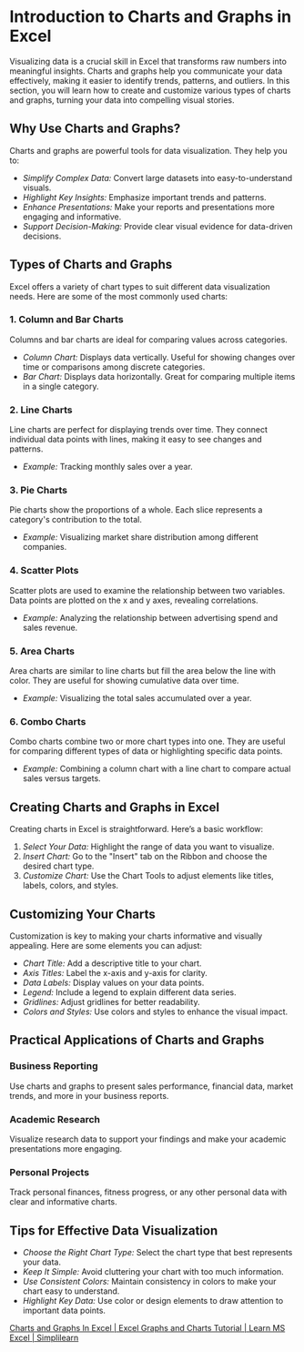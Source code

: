 # Introduction to Charts and Graphs in Excel

Visualizing data is a crucial skill in Excel that transforms raw numbers into meaningful insights. Charts and graphs help you communicate your data effectively, making it easier to identify trends, patterns, and outliers. In this section, you will learn how to create and customize various types of charts and graphs, turning your data into compelling visual stories.

## Why Use Charts and Graphs?

Charts and graphs are powerful tools for data visualization. They help you to:

- *Simplify Complex Data:* Convert large datasets into easy-to-understand visuals.
- *Highlight Key Insights:* Emphasize important trends and patterns.
- *Enhance Presentations:* Make your reports and presentations more engaging and informative.
- *Support Decision-Making:* Provide clear visual evidence for data-driven decisions.

## Types of Charts and Graphs

Excel offers a variety of chart types to suit different data visualization needs. Here are some of the most commonly used charts:

### 1. Column and Bar Charts

Columns and bar charts are ideal for comparing values across categories.

- *Column Chart:* Displays data vertically. Useful for showing changes over time or comparisons among discrete categories.
- *Bar Chart:* Displays data horizontally. Great for comparing multiple items in a single category.

### 2. Line Charts

Line charts are perfect for displaying trends over time. They connect individual data points with lines, making it easy to see changes and patterns.

- *Example:* Tracking monthly sales over a year.

### 3. Pie Charts

Pie charts show the proportions of a whole. Each slice represents a category's contribution to the total.

- *Example:* Visualizing market share distribution among different companies.

### 4. Scatter Plots

Scatter plots are used to examine the relationship between two variables. Data points are plotted on the x and y axes, revealing correlations.

- *Example:* Analyzing the relationship between advertising spend and sales revenue.

### 5. Area Charts

Area charts are similar to line charts but fill the area below the line with color. They are useful for showing cumulative data over time.

- *Example:* Visualizing the total sales accumulated over a year.

### 6. Combo Charts

Combo charts combine two or more chart types into one. They are useful for comparing different types of data or highlighting specific data points.

- *Example:* Combining a column chart with a line chart to compare actual sales versus targets.

## Creating Charts and Graphs in Excel

Creating charts in Excel is straightforward. Here’s a basic workflow:

1. *Select Your Data:* Highlight the range of data you want to visualize.
2. *Insert Chart:* Go to the "Insert" tab on the Ribbon and choose the desired chart type.
3. *Customize Chart:* Use the Chart Tools to adjust elements like titles, labels, colors, and styles.

## Customizing Your Charts

Customization is key to making your charts informative and visually appealing. Here are some elements you can adjust:

- *Chart Title:* Add a descriptive title to your chart.
- *Axis Titles:* Label the x-axis and y-axis for clarity.
- *Data Labels:* Display values on your data points.
- *Legend:* Include a legend to explain different data series.
- *Gridlines:* Adjust gridlines for better readability.
- *Colors and Styles:* Use colors and styles to enhance the visual impact.

## Practical Applications of Charts and Graphs

### Business Reporting

Use charts and graphs to present sales performance, financial data, market trends, and more in your business reports.

### Academic Research

Visualize research data to support your findings and make your academic presentations more engaging.

### Personal Projects

Track personal finances, fitness progress, or any other personal data with clear and informative charts.

## Tips for Effective Data Visualization

- *Choose the Right Chart Type:* Select the chart type that best represents your data.
- *Keep It Simple:* Avoid cluttering your chart with too much information.
- *Use Consistent Colors:* Maintain consistency in colors to make your chart easy to understand.
- *Highlight Key Data:* Use color or design elements to draw attention to important data points.

[Charts and Graphs In Excel | Excel Graphs and Charts Tutorial | Learn MS Excel | Simplilearn](https://youtu.be/GPLfjpvkUhE)